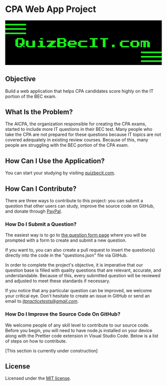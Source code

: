 # CPA Web App Project
![GitHub Background](GitHubBackground.jpg)
## Objective

Build a web application that helps CPA candidates score highly on the IT portion of the BEC exam.

## What Is the Problem?

The AICPA, the organization responsible for creating the CPA exams, started to include more IT questions in their BEC test. Many people who take the CPA are not prepared for these questions because IT topics are not covered adequately in existing review courses. Because of this, many people are struggling with the BEC portion of the CPA exam.

## How Can I Use the Application?

You can start your studying by visiting [quizbecit.com](https://quizbecit.com/index.html).

## How Can I Contribute?

There are three ways to contribute to this project: you can submit a question that other users can study, improve the source code on GitHub, and donate through [PayPal](https://www.paypal.com/donate/?hosted_button_id=M2K3LBXCS6GCJ).

### How Do I Submit a Question?

The easiest way is to go to [the question form page](https://quizbecit.com/homepage/submitQuestion.html) where you will be prompted with a form to create and submit a new question. 

If you want to, you can also create a pull request to insert the question(s) directly into the code in the "questions.json" file via GitHub.

In order to complete the project's objective, it is imperative that our question base is filled with quality questions that are relevant, accurate, and understandable. Because of this, every submitted question will be reviewed and adjusted to meet these standards if necessary.

If you notice that any particular question can be improved, we welcome your critical eye. Don't hesitate to create an issue in GitHub or send an email to *itpracticetests@gmail.com*. 

### How Do I Improve the Source Code On GitHub?

We welcome people of any skill level to contribute to our source code. Before you begin, you will need to have node.js installed on your device along with the Prettier code extension in Visual Studio Code. Below is a list of steps on how to contribute.

[This section is currently under construction]

## License
Licensed under the [MIT license](LICENSE).